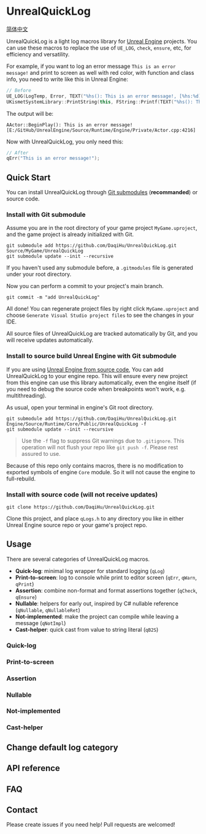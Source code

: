 # UnrealQuickLog

[简体中文](./README_zh-CN.md)

UnrealQuickLog is a light log macros library for [Unreal Engine](https://www.unrealengine.com/) projects. You can use these macros to replace the use of `UE_LOG`, `check`, `ensure`, etc, for efficiency and versatility.

For example, if you want to log an error message `This is an error message!` and print to screen as well with red color, with function and class info, you need to write like this in Unreal Engine:

```cpp
// Before
UE_LOG(LogTemp, Error, TEXT("%hs(): This is an error message!, [%hs:%d]"), __FUNCTION__, __FILE__, __LINE__);
UKismetSystemLibrary::PrintString(this, FString::Printf(TEXT("%hs(): This is an error message!, [%hs:%d]"), __FUNCTION__, __FILE__, __LINE__), true, false, FLinearColor::Red);
```

The output will be:

```
AActor::BeginPlay(): This is an error message! [E:/GitHub/UnrealEngine/Source/Runtime/Engine/Private/Actor.cpp:4216]
```

Now with UnrealQuickLog, you only need this:

```cpp
// After
qErr("This is an error message!");
```

## Quick Start

You can install UnrealQuickLog through [Git submodules](https://git-scm.com/book/en/v2/Git-Tools-Submodules) (**recommanded**) or source code.

### Install with Git submodule

Assume you are in the root directory of your game project `MyGame.uproject`, and the game project is already initialized with Git.

```shell
git submodule add https://github.com/DaqiHu/UnrealQuickLog.git Source/MyGame/UnrealQuickLog
git submodule update --init --recursive
```

If you haven't used any submodule before, a `.gitmodules` file is generated under your root directory.

Now you can perform a commit to your project's main branch.

```shell
git commit -m "add UnrealQuickLog"
```

All done! You can regenerate project files by right click `MyGame.uproject` and choose `Generate Visual Studio project files` to see the changes in your IDE.

All source files of UnrealQuickLog are tracked automatically by Git, and you will receive updates automatically.

### Install to source build Unreal Engine with Git submodule

If you are using [Unreal Engine from source code](github.com/EpicGames/UnrealEngine), You can add UnrealQuickLog to your engine repo. This will ensure every new project from this engine can use this library automatically, even the engine itself (if you need to debug the source code when breakpoints won't work, e.g. multithreading).

As usual, open your terminal in engine's Git root directory.

```shell
git submodule add https://github.com/DaqiHu/UnrealQuickLog.git Engine/Source/Runtime/Core/Public/UnrealQuickLog -f
git submodule update --init --recursive
```

>  Use the `-f` flag to suppress Git warnings due to `.gitignore`. This operation will not flush your repo like `git push -f`. Please rest assured to use.

Because of this repo only contains macros, there is no modification to exported symbols of engine `Core` module. So it will not cause the engine to full-rebuild.

### Install with source code (will not receive updates)

```shell
git clone https://github.com/DaqiHu/UnrealQuickLog.git
```

Clone this project, and place `qLogs.h` to any directory you like in either Unreal Engine source repo or your game's project repo.

## Usage

There are several categories of UnrealQuickLog macros.

- **Quick-log**: minimal log wrapper for standard logging (`qLog`)
- **Print-to-screen**: log to console while print to editor screen (`qErr`, `qWarn`, `qPrint`)
- **Assertion**: combine non-format and format assertions together (`qCheck`, `qEnsure`)
- **Nullable**: helpers for early out, inspired by C# nullable reference (`qNullable`, `qNullableRet`)
- **Not-implemented**: make the project can compile while leaving a message (`qNotImpl`)
- **Cast-helper**: quick cast from value to string literal (`qB2S`)

### Quick-log



### Print-to-screen



### Assertion



### Nullable



### Not-implemented



### Cast-helper



## Change default log category



## API reference



## FAQ



## Contact

Please create issues if you need help! Pull requests are welcomed!
